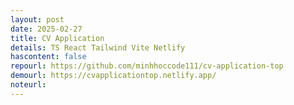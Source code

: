 ```yaml
---
layout: post
date: 2025-02-27
title: CV Application
details: TS React Tailwind Vite Netlify
hascontent: false
repourl: https://github.com/minhhoccode111/cv-application-top
demourl: https://cvapplicationtop.netlify.app/
noteurl:
---
```


